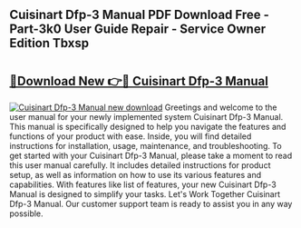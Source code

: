 ## Cuisinart Dfp-3 Manual PDF Download Free - Part-3k0 User Guide Repair - Service Owner Edition Tbxsp

# <h2><a href="http://bc42101.oget.top/?id=Cuisinart+Dfp-3+Manual">🔗Download New 👉🔴 Cuisinart Dfp-3 Manual</a></h2>

[![Cuisinart Dfp-3 Manual new download](https://i.imgur.com/5g1atiW.png)](http://bc42101.oget.top/?id=Cuisinart+Dfp-3+Manual)
Greetings and welcome to the user manual for your newly implemented system Cuisinart Dfp-3 Manual. This manual is specifically designed to help you navigate the features and functions of your product with ease. Inside, you will find detailed instructions for installation, usage, maintenance, and troubleshooting. To get started with your Cuisinart Dfp-3 Manual, please take a moment to read this user manual carefully. It includes detailed instructions for product setup, as well as information on how to use its various features and capabilities. With features like list of features, your new Cuisinart Dfp-3 Manual is designed to simplify your tasks. Let's Work Together Cuisinart Dfp-3 Manual. Our customer support team is ready to assist you in any way possible.
